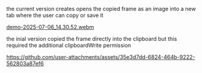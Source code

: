the current version creates opens the copied frame as an image into a new tab where the user can copy or save it 

[demo-2025-07-06_14.30.52.webm](https://github.com/user-attachments/assets/5c16d6d8-1092-40fc-8f8f-a23d814de0c7)

the inial version copied the frame directly into the clipboard but this required the additional clipboardWrite permission 

https://github.com/user-attachments/assets/35e3d7dd-6824-464b-9222-562803a87ef6
